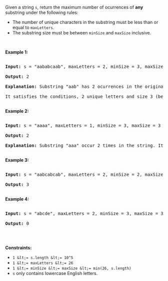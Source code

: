 Given a string `` s ``, return the maximum number of ocurrences of __any__ substring&nbsp;under the following rules:

*   The number of unique characters in the substring must be less than or equal to `` maxLetters ``.
*   The substring size must be between `` minSize `` and `` maxSize ``&nbsp;inclusive.

&nbsp;

__Example 1:__

<pre>
<strong>Input:</strong> s = "aababcaab", maxLetters = 2, minSize = 3, maxSize = 4
<strong>Output:</strong> 2
<strong>Explanation:</strong> Substring "aab" has 2 ocurrences in the original string.
It satisfies the conditions, 2 unique letters and size 3 (between minSize and maxSize).
</pre>

__Example 2:__

<pre>
<strong>Input:</strong> s = "aaaa", maxLetters = 1, minSize = 3, maxSize = 3
<strong>Output:</strong> 2
<strong>Explanation:</strong> Substring "aaa" occur 2 times in the string. It can overlap.
</pre>

__Example 3:__

<pre>
<strong>Input:</strong> s = "aabcabcab", maxLetters = 2, minSize = 2, maxSize = 3
<strong>Output:</strong> 3
</pre>

__Example 4:__

<pre>
<strong>Input:</strong> s = "abcde", maxLetters = 2, minSize = 3, maxSize = 3
<strong>Output:</strong> 0
</pre>

&nbsp;

__Constraints:__

*   `` 1 &lt;= s.length &lt;= 10^5 ``
*   `` 1 &lt;= maxLetters &lt;= 26 ``
*   `` 1 &lt;= minSize &lt;= maxSize &lt;= min(26, s.length) ``
*   `` s `` only contains lowercase English letters.